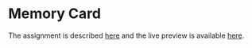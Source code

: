 # Memory Card
The assignment is described [here](https://www.theodinproject.com/lessons/node-path-javascript-memory-card) and the live preview is available [here](https://nhsegal.github.io/memory-card).

